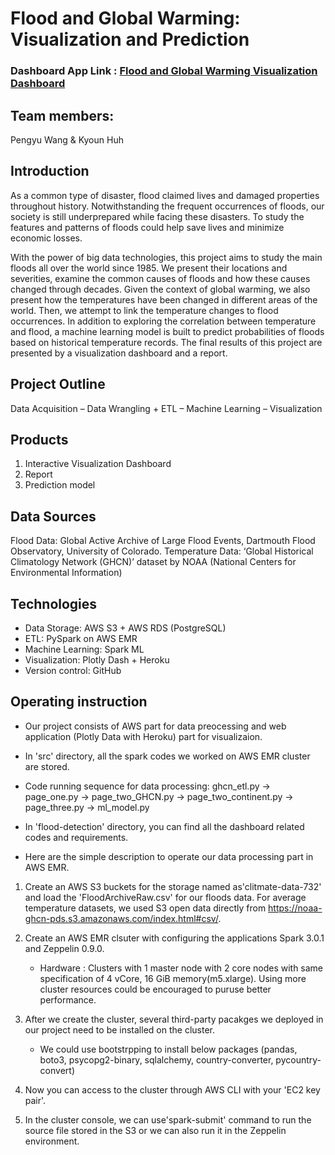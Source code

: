 # Flood and Global Warming: Visualization and Prediction
### Dashboard App Link :  [Flood and Global Warming Visualization Dashboard](https://floods-detection.herokuapp.com/apps/floods)

## Team members:
Pengyu Wang & Kyoun Huh

## Introduction
As a common type of disaster, flood claimed lives and damaged properties throughout history. Notwithstanding the frequent occurrences of floods, our society is still underprepared while facing these disasters. To study the features and patterns of floods could help save lives and minimize economic losses.

With the power of big data technologies, this project aims to study the main floods all over the world since 1985. We present their locations and severities, examine the common causes of floods and how these causes changed through decades. Given the context of global warming, we also present how the temperatures have been changed in different areas of the world. Then, we attempt to link the temperature changes to flood occurrences. In addition to exploring the correlation between temperature and flood, a machine learning model is built to predict probabilities of floods based on historical temperature records. The final results of this project are presented by a visualization dashboard and a report.

## Project Outline
Data Acquisition – Data Wrangling + ETL – Machine Learning – Visualization

## Products
1. Interactive Visualization Dashboard
2. Report
3. Prediction model

## Data Sources
Flood Data: Global Active Archive of Large Flood Events, Dartmouth Flood Observatory, University of Colorado.
Temperature Data: ‘Global Historical Climatology Network (GHCN)’  dataset by NOAA (National Centers for Environmental Information) 


## Technologies
- Data Storage: AWS S3 + AWS RDS (PostgreSQL)
- ETL: PySpark on AWS EMR
- Machine Learning: Spark ML
- Visualization: Plotly Dash + Heroku
- Version control: GitHub

## Operating instruction
- Our project consists of AWS part for data preocessing and web application (Plotly Data with Heroku) part for visualizaion.
- In 'src' directory, all the spark codes we worked on AWS EMR cluster are stored.
- Code running sequence for data processing: ghcn_etl.py -> page_one.py -> page_two_GHCN.py -> page_two_continent.py -> page_three.py ->  ml_model.py
- In 'flood-detection' directory, you can find all the dashboard related codes and requirements.

- Here are the simple description to operate our data processing part in AWS EMR.
1. Create an AWS S3 buckets for the storage named as'clitmate-data-732' and load the 'FloodArchiveRaw.csv' for our floods data.
   For average temperature datasets, we used S3 open data directly from https://noaa-ghcn-pds.s3.amazonaws.com/index.html#csv/.
2. Create an AWS EMR clsuter with configuring the applications Spark 3.0.1 and Zeppelin 0.9.0.
   - Hardware : Clusters with 1 master node with 2 core nodes with same specification of 4 vCore, 16 GiB memory(m5.xlarge).
   Using more cluster resources could be encouraged to puruse better performance. 
3. After we create the cluster, several third-party pacakges we deployed in our project need to be installed on the cluster.
   - We could use bootstrpping to install below packages
   (pandas, boto3, psycopg2-binary, sqlalchemy, country-converter, pycountry-convert)
   
4. Now you can access to the cluster through AWS CLI with your 'EC2 key pair'.
6. In the cluster console, we can use'spark-submit' command to run the source file stored in the S3 or we can also run it in the Zeppelin environment.


   
